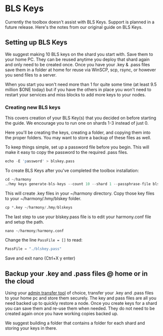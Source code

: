 # BLS Keys
Currently the toolbox doesn't assist with BLS Keys. Support is planned in a future release. Here's the notes from our original guide on BLS Keys.

## Setting up BLS Keys

We suggest making 10 BLS keys on the shard you start with. Save them to your home PC. They can be reused anytime you deploy that shard again and only need to be created once. Once you have your .key & .pass files save them in a folder at home for reuse via WinSCP, scp, rsync, or however you send files to a server.

When you start you won't need more than 1 for quite some time \(at least 9.5 million $ONE today\) but if you have the others in place you won't need to restart your services and miss blocks to add more keys to your nodes.

### Creating new BLS keys

This covers creation of your BLS Key\(s\) that you decided on before starting the guide. We encourage you to run one on shards 1-3 instead of just 0.

Here you'll be creating the keys, creating a folder, and copying them into the proper folders. You may want to store a backup of these files as well.

To keep things simple, set up a password file before you begin. This will make it easy to copy the password to the required .pass files.

```s
echo -E 'password' > blskey.pass
```

To create BLS Keys after you've completed the toolbox installation:

```s
cd ~/harmony
./hmy keys generate-bls-keys --count 10 --shard 1 --passphrase-file blskey.pass
```

This will create .key files in your ~/harmony directory. Copy those key files to your ~/harmony/.hmy/blskey folder.
```s
cp *.key ~/harmony/.hmy/blskeys
```

The last step to use your blskey.pass file is to edit your harmony.conf file and setup the path.

```s
nano ~/harmony/harmony.conf
```

Change the line `PassFile = []` to read:
```s
PassFile = "./blskey.pass"
```

Save and exit nano (Ctrl+X y enter)

## Backup your .key and .pass files @ home or in the cloud

Using your [admin transfer tool](../pre-installation/new-validator-steps/system-administrator-tools.html) of choice, transfer your .key and .pass files to your home pc and store them securely. The key and pass files are all you need backed up to quickly restore a node. Once you create keys for a shard you can save them and re-use them when needed. They do not need to be created again once you have working copies backed up.

We suggest building a folder that contains a folder for each shard and storing your keys in there.
